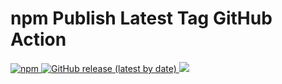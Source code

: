 # npm Publish Latest Tag GitHub Action

<a href="https://www.npmjs.com/package/npm-publish-latest-tag">
  <img alt="npm" src="https://img.shields.io/npm/v/npm-publish-latest-tag?logo=npm">
</a>

<a href="https://github/tobysmith568/npm-publish-latest-tag/releases">
  <img alt="GitHub release (latest by date)" src="https://img.shields.io/github/v/release/tobysmith568/npm-publish-latest-tag?label=GitHub%20Action">
</a>

<a href="https://codecov.io/github/tobysmith568/npm-publish-latest-tag">
  <img src="https://codecov.io/github/tobysmith568/npm-publish-latest-tag/branch/main/graph/badge.svg"/>
</a>
